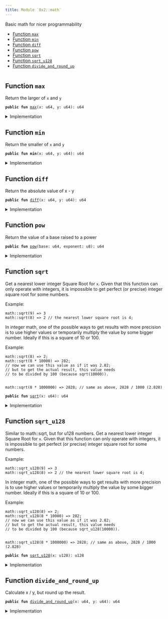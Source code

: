 ```yaml
---
title: Module `0x2::math`
---
```


Basic math for nicer programmability


-  [Function `max`](#0x2_math_max)
-  [Function `min`](#0x2_math_min)
-  [Function `diff`](#0x2_math_diff)
-  [Function `pow`](#0x2_math_pow)
-  [Function `sqrt`](#0x2_math_sqrt)
-  [Function `sqrt_u128`](#0x2_math_sqrt_u128)
-  [Function `divide_and_round_up`](#0x2_math_divide_and_round_up)


<pre><code></code></pre>



<a name="0x2_math_max"></a>

## Function `max`

Return the larger of <code>x</code> and <code>y</code>


<pre><code><b>public</b> <b>fun</b> <a href="../sui-framework/math.md#0x2_math_max">max</a>(x: u64, y: u64): u64
</code></pre>



<details>
<summary>Implementation</summary>


<pre><code><b>public</b> <b>fun</b> <a href="../sui-framework/math.md#0x2_math_max">max</a>(x: u64, y: u64): u64 {
    <b>if</b> (x &gt; y) {
        x
    } <b>else</b> {
        y
    }
}
</code></pre>



</details>

<a name="0x2_math_min"></a>

## Function `min`

Return the smaller of <code>x</code> and <code>y</code>


<pre><code><b>public</b> <b>fun</b> <b>min</b>(x: u64, y: u64): u64
</code></pre>



<details>
<summary>Implementation</summary>


<pre><code><b>public</b> <b>fun</b> <b>min</b>(x: u64, y: u64): u64 {
    <b>if</b> (x &lt; y) {
        x
    } <b>else</b> {
        y
    }
}
</code></pre>



</details>

<a name="0x2_math_diff"></a>

## Function `diff`

Return the absolute value of x - y


<pre><code><b>public</b> <b>fun</b> <a href="../sui-framework/math.md#0x2_math_diff">diff</a>(x: u64, y: u64): u64
</code></pre>



<details>
<summary>Implementation</summary>


<pre><code><b>public</b> <b>fun</b> <a href="../sui-framework/math.md#0x2_math_diff">diff</a>(x: u64, y: u64): u64 {
    <b>if</b> (x &gt; y) {
        x - y
    } <b>else</b> {
        y - x
    }
}
</code></pre>



</details>

<a name="0x2_math_pow"></a>

## Function `pow`

Return the value of a base raised to a power


<pre><code><b>public</b> <b>fun</b> <a href="../sui-framework/math.md#0x2_math_pow">pow</a>(base: u64, exponent: u8): u64
</code></pre>



<details>
<summary>Implementation</summary>


<pre><code><b>public</b> <b>fun</b> <a href="../sui-framework/math.md#0x2_math_pow">pow</a>(<b>mut</b> base: u64, <b>mut</b> exponent: u8): u64 {
    <b>let</b> <b>mut</b> res = 1;
    <b>while</b> (exponent &gt;= 1) {
        <b>if</b> (exponent % 2 == 0) {
            base = base * base;
            exponent = exponent / 2;
        } <b>else</b> {
            res = res * base;
            exponent = exponent - 1;
        }
    };

    res
}
</code></pre>



</details>

<a name="0x2_math_sqrt"></a>

## Function `sqrt`

Get a nearest lower integer Square Root for <code>x</code>. Given that this
function can only operate with integers, it is impossible
to get perfect (or precise) integer square root for some numbers.

Example:
```
math::sqrt(9) => 3
math::sqrt(8) => 2 // the nearest lower square root is 4;
```

In integer math, one of the possible ways to get results with more
precision is to use higher values or temporarily multiply the
value by some bigger number. Ideally if this is a square of 10 or 100.

Example:
```
math::sqrt(8) => 2;
math::sqrt(8 * 10000) => 282;
// now we can use this value as if it was 2.82;
// but to get the actual result, this value needs
// to be divided by 100 (because sqrt(10000)).


math::sqrt(8 * 1000000) => 2828; // same as above, 2828 / 1000 (2.828)
```


<pre><code><b>public</b> <b>fun</b> <a href="../sui-framework/math.md#0x2_math_sqrt">sqrt</a>(x: u64): u64
</code></pre>



<details>
<summary>Implementation</summary>


<pre><code><b>public</b> <b>fun</b> <a href="../sui-framework/math.md#0x2_math_sqrt">sqrt</a>(x: u64): u64 {
    <b>let</b> <b>mut</b> bit = 1u128 &lt;&lt; 64;
    <b>let</b> <b>mut</b> res = 0u128;
    <b>let</b> <b>mut</b> x = (x <b>as</b> u128);

    <b>while</b> (bit != 0) {
        <b>if</b> (x &gt;= res + bit) {
            x = x - (res + bit);
            res = (res &gt;&gt; 1) + bit;
        } <b>else</b> {
            res = res &gt;&gt; 1;
        };
        bit = bit &gt;&gt; 2;
    };

    (res <b>as</b> u64)
}
</code></pre>



</details>

<a name="0x2_math_sqrt_u128"></a>

## Function `sqrt_u128`

Similar to math::sqrt, but for u128 numbers. Get a nearest lower integer Square Root for <code>x</code>. Given that this
function can only operate with integers, it is impossible
to get perfect (or precise) integer square root for some numbers.

Example:
```
math::sqrt_u128(9) => 3
math::sqrt_u128(8) => 2 // the nearest lower square root is 4;
```

In integer math, one of the possible ways to get results with more
precision is to use higher values or temporarily multiply the
value by some bigger number. Ideally if this is a square of 10 or 100.

Example:
```
math::sqrt_u128(8) => 2;
math::sqrt_u128(8 * 10000) => 282;
// now we can use this value as if it was 2.82;
// but to get the actual result, this value needs
// to be divided by 100 (because sqrt_u128(10000)).


math::sqrt_u128(8 * 1000000) => 2828; // same as above, 2828 / 1000 (2.828)
```


<pre><code><b>public</b> <b>fun</b> <a href="../sui-framework/math.md#0x2_math_sqrt_u128">sqrt_u128</a>(x: u128): u128
</code></pre>



<details>
<summary>Implementation</summary>


<pre><code><b>public</b> <b>fun</b> <a href="../sui-framework/math.md#0x2_math_sqrt_u128">sqrt_u128</a>(x: u128): u128 {
    <b>let</b> <b>mut</b> bit = 1u256 &lt;&lt; 128;
    <b>let</b> <b>mut</b> res = 0u256;
    <b>let</b> <b>mut</b> x = (x <b>as</b> u256);

    <b>while</b> (bit != 0) {
        <b>if</b> (x &gt;= res + bit) {
            x = x - (res + bit);
            res = (res &gt;&gt; 1) + bit;
        } <b>else</b> {
            res = res &gt;&gt; 1;
        };
        bit = bit &gt;&gt; 2;
    };

    (res <b>as</b> u128)
}
</code></pre>



</details>

<a name="0x2_math_divide_and_round_up"></a>

## Function `divide_and_round_up`

Calculate x / y, but round up the result.


<pre><code><b>public</b> <b>fun</b> <a href="../sui-framework/math.md#0x2_math_divide_and_round_up">divide_and_round_up</a>(x: u64, y: u64): u64
</code></pre>



<details>
<summary>Implementation</summary>


<pre><code><b>public</b> <b>fun</b> <a href="../sui-framework/math.md#0x2_math_divide_and_round_up">divide_and_round_up</a>(x: u64, y: u64): u64 {
    <b>if</b> (x % y == 0) {
        x / y
    } <b>else</b> {
        x / y + 1
    }
}
</code></pre>



</details>
